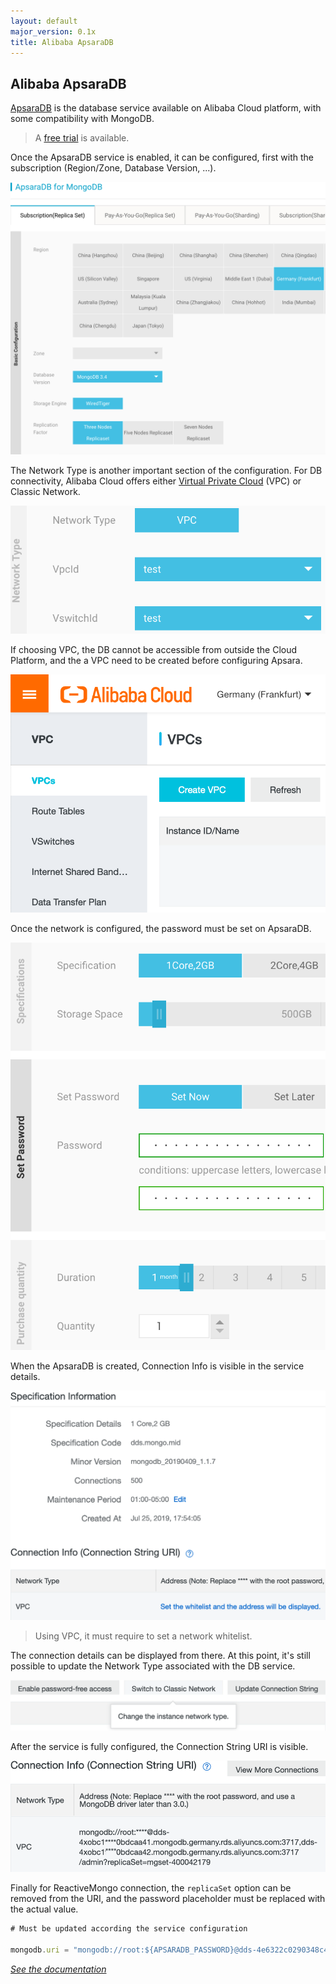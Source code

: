 ```yaml
---
layout: default
major_version: 0.1x
title: Alibaba ApsaraDB
---
```


## Alibaba ApsaraDB

[ApsaraDB](https://www.alibabacloud.com/product/apsaradb-for-mongodb) is the database service available on Alibaba Cloud platform, with some compatibility with MongoDB.

> A [free trial](https://www.alibabacloud.com/campaign/free-trial) is available.

Once the ApsaraDB service is enabled, it can be configured, first with the subscription (Region/Zone, Database Version, ...).

<img src="../images/ali-db1.png" alt="Alibaba ApsaraDB Basic configuration" class="screenshot" />

The Network Type is another important section of the configuration.
For DB connectivity, Alibaba Cloud offers either [Virtual Private Cloud](https://www.alibabacloud.com/product/vpc) (VPC) or Classic Network.

<img src="../images/ali-db2.png" alt="Alibaba ApsaraDB Network Type" class="screenshot" />

If choosing VPC, the DB cannot be accessible from outside the Cloud Platform, and the a VPC need to be created before configuring Apsara.

<img src="../images/ali-db3.png" alt="Alibaba Cloud Create VPC" class="screenshot" />

Once the network is configured, the password must be set on ApsaraDB.

<img src="../images/ali-db4.png" alt="Alibaba ApsaraDB Password" class="screenshot" />

When the ApsaraDB is created, Connection Info is visible in the service details.

<img src="../images/ali-db5.png" alt="Alibaba ApsaraDB Connection Info" class="screenshot" />

> Using VPC, it must require to set a network whitelist.

The connection details can be displayed from there.
At this point, it's still possible to update the Network Type associated with the DB service.

<img src="../images/ali-db6.png" alt="Alibaba ApsaraDB Network update" class="screenshot" />

After the service is fully configured, the Connection String URI is visible.

<img src="../images/ali-db7.png" alt="Alibaba ApsaraDB Network update" class="screenshot" />

Finally for ReactiveMongo connection, the `replicaSet` option can be removed from the URI, and the password placeholder must be replaced with the actual value.
                                    
```javascript
# Must be updated according the service configuration

mongodb.uri = "mongodb://root:${APSARADB_PASSWORD}@dds-4e6322c0290348c49176-pub.mongodb.germany.rds.aliyuncs.com:3717,dds-5e2a468b7a9a46b1ab06-pub.mongodb.germany.rds.aliyuncs.com:3717/${APSARADB_DBNAME}"
```

*[See the documentation](./connect-database.html)*
